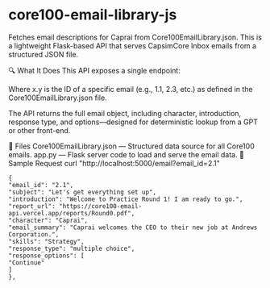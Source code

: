 # core100-email-library-js
Fetches email descriptions for Caprai from Core100EmailLibrary.json. This is a lightweight Flask-based API that serves CapsimCore Inbox emails from a structured JSON file.

🔍 What It Does
This API exposes a single endpoint:

Where x.y is the ID of a specific email (e.g., 1.1, 2.3, etc.) as defined in the Core100EmailLibrary.json file.

The API returns the full email object, including character, introduction, response type, and options—designed for deterministic lookup from a GPT or other front-end.

📁 Files
Core100EmailLibrary.json — Structured data source for all Core100 emails.
app.py — Flask server code to load and serve the email data.
🧪 Sample Request
curl "http://localhost:5000/email?email_id=2.1"

    {
    "email_id": "2.1",
    "subject": "Let's get everything set up",
    "introduction": "Welcome to Practice Round 1! I am ready to go.",
    "report_url": "https://core100-email-api.vercel.app/reports/Round0.pdf",
    "character": "Caprai",
    "email_summary": "Caprai welcomes the CEO to their new job at Andrews Corporation.",
    "skills": "Strategy",
    "response_type": "multiple choice",
    "response_options": [
    "Continue"
    ]
    },
